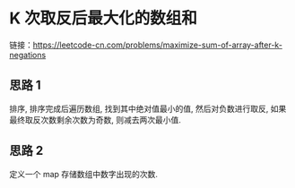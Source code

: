 # K 次取反后最大化的数组和

链接：https://leetcode-cn.com/problems/maximize-sum-of-array-after-k-negations

## 思路 1

排序, 排序完成后遍历数组, 找到其中绝对值最小的值, 然后对负数进行取反, 如果最终取反次数剩余次数为奇数, 则减去两次最小值.

## 思路 2

定义一个 map 存储数组中数字出现的次数.

